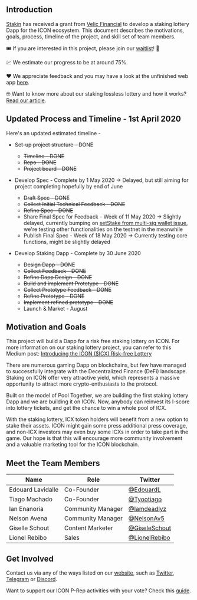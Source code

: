 ## Introduction

[Stakin](https://stakin.com/) has received a grant from [Velic Financial](https://www.velic.io/) to develop a staking lottery Dapp for the ICON ecosystem. This document describes the motivations, goals, process, timeline of the project, and skill set of team members.

🎟 If you are interested in this project, please join our [waitlist](https://lottery.stakin.com/)! 🚀

💹 We estimate our progress to be at around 75%.

❤️ We appreciate feedback and you may have a look at the unfinished web app [here](https://dev-lottery.netlify.app/home).

🤓 Want to know more about our staking lossless lottery and how it works? [Read our article](https://medium.com/stakin/blockchain-lossless-lotteries-are-turning-gambling-into-saving-f4e73dd40f8f). 

## Updated Process and Timeline - 1st April 2020

Here's an updated estimated timeline -

- ~~Set-up project structure - DONE~~

  - ~~Timeline - DONE~~
  - ~~Repo - DONE~~
  - ~~Project board - DONE~~

- Develop Spec - Complete by 1 May 2020 -> Delayed, but still aiming for project completing hopefully by end of June

  - ~~Draft Spec - DONE~~
  - ~~Collect Initial Technical Feedback - DONE~~
  - ~~Refine Spec - DONE~~
  - Share Final Spec for Feedback - Week of 11 May 2020 -> Slightly delayed, currently bumping on [setStake from multi-sig wallet issue](https://github.com/icon-project/multisig-wallet/issues/25), we're testing other functionalities on the testnet in the meanwhile 
  - Publish Final Spec - Week of 18 May 2020 -> Currently testing core functions, might be slightly delayed

- Develop Staking Dapp - Complete by 30 June 2020

  - ~~Design Dapp - DONE~~
  - ~~Collect Feedback - DONE~~
  - ~~Refine Dapp Design - DONE~~
  - ~~Build and implement Prototype - DONE~~
  - ~~Collect Prototype Feedback - DONE~~
  - ~~Refine Prototype - DONE~~
  - ~~Implement refined prototype - DONE~~
  - Launch & Market - August

## Motivation and Goals

This project will build a Dapp for a risk free staking lottery on ICON. For more information on our staking lottery project, you can refer to this Medium post: [Introducing the ICON ($ICX) Risk-free Lottery](https://medium.com/stakin/introducing-the-icon-icx-risk-free-lottery-44d6ffa5c37a)

There are numerous gaming Dapp on blockchains, but few have managed to successfully integrate with the Decentralized Finance (DeFi) landscape. Staking on ICON offer very attractive yield, which represents a massive opportunity to attract more crypto-enthusiasts to the protocol.

Built on the model of Pool Together, we are building the first staking lottery Dapp and we are building it on ICON. Now, anybody can reinvest its I-score into lottery tickets, and get the chance to win a whole pool of ICX.

With the staking lottery, ICX token holders will benefit from a new option to stake their assets. ICON might gain some press additional press coverage, and non-ICX investors may even buy some ICXs in order to take part in the game. Our hope is that this will encourage more community involvement and a valuable marketing tool for the ICON blockchain.

## Meet the Team Members

| Name              | Role              | Twitter                                           |
| ----------------- | ----------------- | ------------------------------------------------- |
| Edouard Lavidalle | Co-Founder        | [@EdouardL](https://twitter.com/EdouardL)         |
| Tiago Machado     | Co-Founder        | [@Tyootiago](https://twitter.com/tyootiago)       |
| Ian Enanoria      | Community Manager | [@Iamdeadlyz](https://twitter.com/Iamdeadlyz)     |
| Nelson Avena      | Community Manager | [@NelsonAv5](https://twitter.com/NelsonAv5)       |
| Giselle Schout    | Content Marketer  | [@GiseleSchout](https://twitter.com/GiseleSchout) |
| Lionel Rebibo    | Sales  | [@LionelRebibo](https://www.linkedin.com/in/lionel-rebibo-67710554/) |

## Get Involved

Contact us via any of the ways listed on our [website](https://stakin.com/), such as [Twitter](https://twitter.com/StakinOfficial), [Telegram](https://t.me/StakinOfficial) or [Discord](https://discord.gg/7uMyh9r).

Want to support our ICON P-Rep activities with your vote? Check this [guide](https://medium.com/stakin/how-to-stake-vote-in-icon-icx-5926e8e8a54b).
